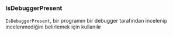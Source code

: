 ### IsDebuggerPresent

`IsDebuggerPresent`, bir programın bir debugger tarafından incelenip incelenmediğini belirlemek için kullanılır
